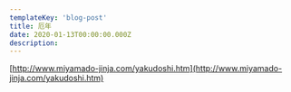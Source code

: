 ```yaml
---
templateKey: 'blog-post'
title: 厄年
date: 2020-01-13T00:00:00.000Z
description:
---
```


[http://www.miyamado-jinja.com/yakudoshi.htm](http://www.miyamado-jinja.com/yakudoshi.htm)
